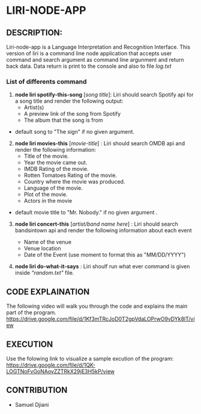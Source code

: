 # LIRI-NODE-APP

## DESCRIPTION:
Liri-node-app is a Language Interpretation and Recognition Interface. This version of liri is a command line node application that accepts user command  and search argument  as command line argunment and return back data. Data return is print to the console and also to file _log.txt_ 

### List of differents command
1) __node liri spotify-this-song__ [_song title_]: Liri should search Spotify api for a song title and render the following output: 
    * Artist(s)
    * A preview link of the song from Spotify
    * The album that the song is from
- default song to "The sign" if no given argument. 
2) __node liri movies-this__ [_movie-title_] : Liri should search OMDB api and render the following information: 
    * Title of the movie.
    * Year the movie came out.
    * IMDB Rating of the movie.
    * Rotten Tomatoes Rating of the movie.
    * Country where the movie was produced.
    * Language of the movie.
    * Plot of the movie.
    * Actors in the movie
- default movie title to "Mr. Nobody." if no given argument . 

3) __node liri concert-this__ [_artist/band name here_] : Liri should search bandsintown api and render the following information about each event
    * Name of the venue
    * Venue location
    * Date of the Event (use moment to format this as "MM/DD/YYYY")

4) __node liri do-what-it-says__ : Liri shoulf run what ever command is given inside _"random.txt"_ file.

## CODE EXPLAINATION
The following video will walk you through the code and explains the main part of the program.
https://drive.google.com/file/d/1Kf3mTRcJoD0T2gpVdaLOPrwO9vDYk8lT/view

## EXECUTION

Use the folowing link to visualize a sample excution of the program:  
https://drive.google.com/file/d/1QK-LOGTNoFvGoNAoyZZTRkX29jE3H5kP/view

## CONTRIBUTION
* Samuel Djiani



